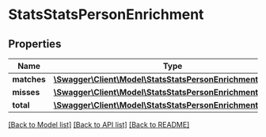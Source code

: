 # StatsStatsPersonEnrichment

## Properties
Name | Type | Description | Notes
------------ | ------------- | ------------- | -------------
**matches** | [**\Swagger\Client\Model\StatsStatsPersonEnrichmentMatches**](StatsStatsPersonEnrichmentMatches.md) |  | [optional] 
**misses** | [**\Swagger\Client\Model\StatsStatsPersonEnrichmentMisses**](StatsStatsPersonEnrichmentMisses.md) |  | [optional] 
**total** | [**\Swagger\Client\Model\StatsStatsPersonEnrichmentTotal**](StatsStatsPersonEnrichmentTotal.md) |  | [optional] 

[[Back to Model list]](../README.md#documentation-for-models) [[Back to API list]](../README.md#documentation-for-api-endpoints) [[Back to README]](../README.md)

